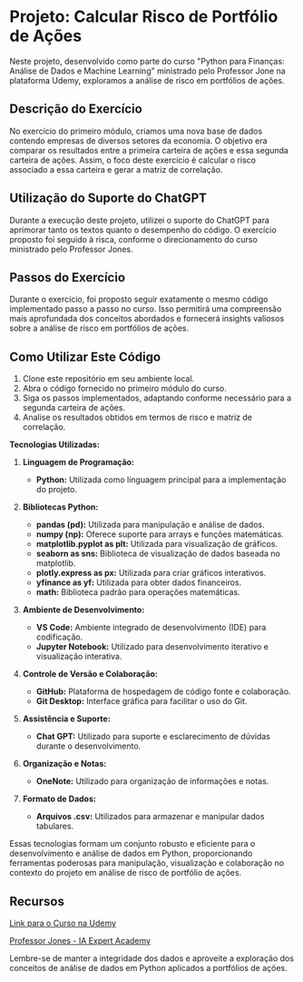 # Projeto: Calcular Risco de Portfólio de Ações

Neste projeto, desenvolvido como parte do curso "Python para Finanças: Análise de Dados e Machine Learning" ministrado pelo Professor Jone na plataforma Udemy, exploramos a análise de risco em portfólios de ações.

## Descrição do Exercício

No exercício do primeiro módulo, criamos uma nova base de dados contendo empresas de diversos setores da economia. O objetivo era comparar os resultados entre a primeira carteira de ações e essa segunda carteira de ações. Assim, o foco deste exercício é calcular o risco associado a essa carteira e gerar a matriz de correlação.

## Utilização do Suporte do ChatGPT

Durante a execução deste projeto, utilizei o suporte do ChatGPT para aprimorar tanto os textos quanto o desempenho do código. O exercício proposto foi seguido à risca, conforme o direcionamento do curso ministrado pelo Professor Jones.

## Passos do Exercício

Durante o exercício, foi proposto seguir exatamente o mesmo código implementado passo a passo no curso. Isso permitirá uma compreensão mais aprofundada dos conceitos abordados e fornecerá insights valiosos sobre a análise de risco em portfólios de ações.

## Como Utilizar Este Código

1. Clone este repositório em seu ambiente local.
2. Abra o código fornecido no primeiro módulo do curso.
3. Siga os passos implementados, adaptando conforme necessário para a segunda carteira de ações.
4. Analise os resultados obtidos em termos de risco e matriz de correlação.

**Tecnologias Utilizadas:**

1. **Linguagem de Programação:**
   - **Python:** Utilizada como linguagem principal para a implementação do projeto.

2. **Bibliotecas Python:**
   - **pandas (pd):** Utilizada para manipulação e análise de dados.
   - **numpy (np):** Oferece suporte para arrays e funções matemáticas.
   - **matplotlib.pyplot as plt:** Utilizada para visualização de gráficos.
   - **seaborn as sns:** Biblioteca de visualização de dados baseada no matplotlib.
   - **plotly.express as px:** Utilizada para criar gráficos interativos.
   - **yfinance as yf:** Utilizada para obter dados financeiros.
   - **math:** Biblioteca padrão para operações matemáticas.

3. **Ambiente de Desenvolvimento:**
   - **VS Code:** Ambiente integrado de desenvolvimento (IDE) para codificação.
   - **Jupyter Notebook:** Utilizado para desenvolvimento iterativo e visualização interativa.

4. **Controle de Versão e Colaboração:**
   - **GitHub:** Plataforma de hospedagem de código fonte e colaboração.
   - **Git Desktop:** Interface gráfica para facilitar o uso do Git.

5. **Assistência e Suporte:**
   - **Chat GPT:** Utilizado para suporte e esclarecimento de dúvidas durante o desenvolvimento.

6. **Organização e Notas:**
   - **OneNote:** Utilizado para organização de informações e notas.

7. **Formato de Dados:**
   - **Arquivos .csv:** Utilizados para armazenar e manipular dados tabulares.

Essas tecnologias formam um conjunto robusto e eficiente para o desenvolvimento e análise de dados em Python, proporcionando ferramentas poderosas para manipulação, visualização e colaboração no contexto do projeto em análise de risco de portfólio de ações.

## Recursos

[Link para o Curso na Udemy](https://www.udemy.com/course/python-para-financas-analise-de-dados-e-machine-learning/learn/lecture/23802824#overview)

[Professor Jones - IA Expert Academy](https://www.linkedin.com/school/ia-expert-academy/)

Lembre-se de manter a integridade dos dados e aproveite a exploração dos conceitos de análise de dados em Python aplicados a portfólios de ações.

